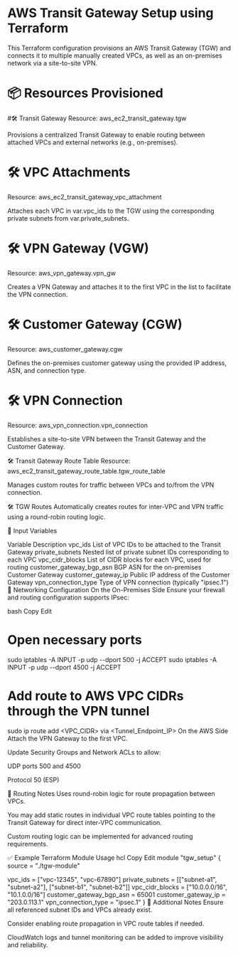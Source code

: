 # AWS Transit Gateway Setup using Terraform
This Terraform configuration provisions an AWS Transit Gateway (TGW) and connects it to multiple manually created VPCs, as well as an on-premises network via a site-to-site VPN.

# 📦 Resources Provisioned
#🛠 Transit Gateway
Resource: aws_ec2_transit_gateway.tgw

Provisions a centralized Transit Gateway to enable routing between attached VPCs and external networks (e.g., on-premises).

# 🛠 VPC Attachments
Resource: aws_ec2_transit_gateway_vpc_attachment

Attaches each VPC in var.vpc_ids to the TGW using the corresponding private subnets from var.private_subnets.

# 🛠 VPN Gateway (VGW)
Resource: aws_vpn_gateway.vpn_gw

Creates a VPN Gateway and attaches it to the first VPC in the list to facilitate the VPN connection.

# 🛠 Customer Gateway (CGW)
Resource: aws_customer_gateway.cgw

Defines the on-premises customer gateway using the provided IP address, ASN, and connection type.

# 🛠 VPN Connection
Resource: aws_vpn_connection.vpn_connection

Establishes a site-to-site VPN between the Transit Gateway and the Customer Gateway.

🛠 Transit Gateway Route Table
Resource: aws_ec2_transit_gateway_route_table.tgw_route_table

Manages custom routes for traffic between VPCs and to/from the VPN connection.

🛠 TGW Routes
Automatically creates routes for inter-VPC and VPN traffic using a round-robin routing logic.

🔧 Input Variables

Variable	Description
vpc_ids	List of VPC IDs to be attached to the Transit Gateway
private_subnets	Nested list of private subnet IDs corresponding to each VPC
vpc_cidr_blocks	List of CIDR blocks for each VPC, used for routing
customer_gateway_bgp_asn	BGP ASN for the on-premises Customer Gateway
customer_gateway_ip	Public IP address of the Customer Gateway
vpn_connection_type	Type of VPN connection (typically "ipsec.1")
🔐 Networking Configuration
On the On-Premises Side
Ensure your firewall and routing configuration supports IPsec:

bash
Copy
Edit
# Open necessary ports
sudo iptables -A INPUT -p udp --dport 500 -j ACCEPT
sudo iptables -A INPUT -p udp --dport 4500 -j ACCEPT

# Add route to AWS VPC CIDRs through the VPN tunnel
sudo ip route add <VPC_CIDR> via <Tunnel_Endpoint_IP>
On the AWS Side
Attach the VPN Gateway to the first VPC.

Update Security Groups and Network ACLs to allow:

UDP ports 500 and 4500

Protocol 50 (ESP)

🧭 Routing Notes
Uses round-robin logic for route propagation between VPCs.

You may add static routes in individual VPC route tables pointing to the Transit Gateway for direct inter-VPC communication.

Custom routing logic can be implemented for advanced routing requirements.

✅ Example Terraform Module Usage
hcl
Copy
Edit
module "tgw_setup" {
  source = "./tgw-module"

  vpc_ids                = ["vpc-12345", "vpc-67890"]
  private_subnets        = [["subnet-a1", "subnet-a2"], ["subnet-b1", "subnet-b2"]]
  vpc_cidr_blocks        = ["10.0.0.0/16", "10.1.0.0/16"]
  customer_gateway_bgp_asn = 65001
  customer_gateway_ip    = "203.0.113.1"
  vpn_connection_type    = "ipsec.1"
}
📘 Additional Notes
Ensure all referenced subnet IDs and VPCs already exist.

Consider enabling route propagation in VPC route tables if needed.

CloudWatch logs and tunnel monitoring can be added to improve visibility and reliability.

